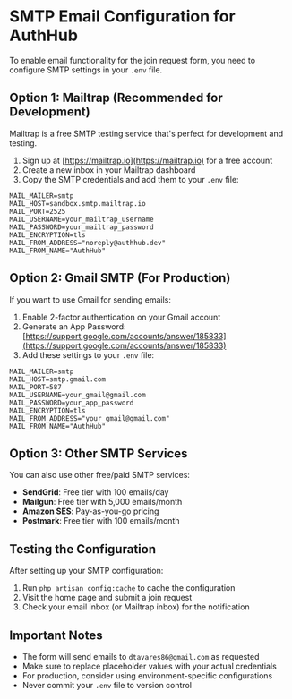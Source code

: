 # SMTP Email Configuration for AuthHub

To enable email functionality for the join request form, you need to configure SMTP settings in your `.env` file.

## Option 1: Mailtrap (Recommended for Development)

Mailtrap is a free SMTP testing service that's perfect for development and testing.

1. Sign up at [https://mailtrap.io](https://mailtrap.io) for a free account
2. Create a new inbox in your Mailtrap dashboard
3. Copy the SMTP credentials and add them to your `.env` file:

```env
MAIL_MAILER=smtp
MAIL_HOST=sandbox.smtp.mailtrap.io
MAIL_PORT=2525
MAIL_USERNAME=your_mailtrap_username
MAIL_PASSWORD=your_mailtrap_password
MAIL_ENCRYPTION=tls
MAIL_FROM_ADDRESS="noreply@authhub.dev"
MAIL_FROM_NAME="AuthHub"
```

## Option 2: Gmail SMTP (For Production)

If you want to use Gmail for sending emails:

1. Enable 2-factor authentication on your Gmail account
2. Generate an App Password: [https://support.google.com/accounts/answer/185833](https://support.google.com/accounts/answer/185833)
3. Add these settings to your `.env` file:

```env
MAIL_MAILER=smtp
MAIL_HOST=smtp.gmail.com
MAIL_PORT=587
MAIL_USERNAME=your_gmail@gmail.com
MAIL_PASSWORD=your_app_password
MAIL_ENCRYPTION=tls
MAIL_FROM_ADDRESS="your_gmail@gmail.com"
MAIL_FROM_NAME="AuthHub"
```

## Option 3: Other SMTP Services

You can also use other free/paid SMTP services:

- **SendGrid**: Free tier with 100 emails/day
- **Mailgun**: Free tier with 5,000 emails/month
- **Amazon SES**: Pay-as-you-go pricing
- **Postmark**: Free tier with 100 emails/month

## Testing the Configuration

After setting up your SMTP configuration:

1. Run `php artisan config:cache` to cache the configuration
2. Visit the home page and submit a join request
3. Check your email inbox (or Mailtrap inbox) for the notification

## Important Notes

- The form will send emails to `dtavares86@gmail.com` as requested
- Make sure to replace placeholder values with your actual credentials
- For production, consider using environment-specific configurations
- Never commit your `.env` file to version control